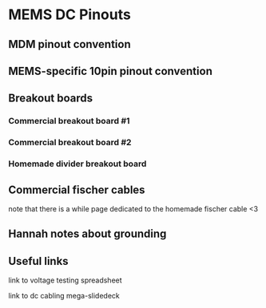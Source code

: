 # MEMS DC Pinouts

## MDM pinout convention

## MEMS-specific 10pin pinout convention

## Breakout boards

### Commercial breakout board \#1
### Commercial breakout board \#2
### Homemade divider breakout board

## Commercial fischer cables
note that there is a while page dedicated to the homemade fischer cable <3

## Hannah notes about grounding

## Useful links
link to voltage testing spreadsheet

link to dc cabling mega-slidedeck



